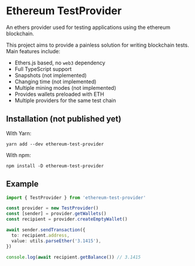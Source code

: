 # Ethereum TestProvider

An ethers provider used for testing applications using the ethereum blockchain.

This project aims to provide a painless solution for writing blockchain tests.
Main features include:

- Ethers.js based, no `web3` dependency
- Full TypeScript support
- Snapshots (not implemented)
- Changing time (not implemented)
- Multiple mining modes (not implemented)
- Provides wallets preloaded with ETH
- Multiple providers for the same test chain

## Installation (not published yet)

With Yarn:
```
yarn add --dev ethereum-test-provider
```

With npm:
```
npm install -D ethereum-test-provider
```

## Example

```typescript
import { TestProvider } from 'ethereum-test-provider'

const provider = new TestProvider()
const [sender] = provider.getWallets()
const recipient = provider.createEmptyWallet()

await sender.sendTransaction({
  to: recipient.address,
  value: utils.parseEther('3.1415'),
})

console.log(await recipient.getBalance()) // 3.1415
```
